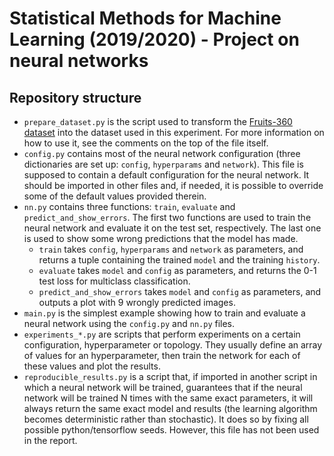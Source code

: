 # Statistical Methods for Machine Learning (2019/2020) - Project on neural networks

## Repository structure

- `prepare_dataset.py` is the script used to transform the [Fruits-360 dataset](https://github.com/Horea94/Fruit-Images-Dataset) into the dataset used in this experiment. For more information on how to use it, see the comments on the top of the file itself.
- `config.py` contains most of the neural network configuration (three dictionaries are set up: `config`, `hyperparams` and `network`). This file is supposed to contain a default configuration for the neural network. It should be imported in other files and, if needed, it is possible to override some of the default values provided therein.
- `nn.py` contains three functions: `train`, `evaluate` and `predict_and_show_errors`. The first two functions are used to train the neural network and evaluate it on the test set, respectively. The last one is used to show some wrong predictions that the model has made.
  - `train` takes `config`, `hyperparams` and `network` as parameters, and returns a tuple containing the trained `model` and the training `history`.
  - `evaluate` takes `model` and `config` as parameters, and returns the 0-1 test loss for multiclass classification.
  - `predict_and_show_errors` takes `model` and `config` as parameters, and outputs a plot with 9 wrongly predicted images.
- `main.py` is the simplest example showing how to train and evaluate a neural network using the `config.py` and `nn.py` files.
- `experiments_*.py` are scripts that perform experiments on a certain configuration, hyperparameter or topology. They usually define an array of values for an hyperparameter, then train the network for each of these values and plot the results.
- `reproducible_results.py` is a script that, if imported in another script in which a neural network will be trained, guarantees that if the neural network will be trained N times with the same exact parameters, it will always return the same exact model and results (the learning algorithm becomes deterministic rather than stochastic). It does so by fixing all possible python/tensorflow seeds. However, this file has not been used in the report.